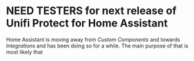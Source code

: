 # NEED TESTERS for next release of Unifi Protect for Home Assistant

Home Assistant is moving away from *Custom Components* and towards *Integrations* and has been doing so for a while. The main purpose of that is most likely that 
